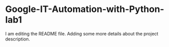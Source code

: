 # Google-IT-Automation-with-Python-lab1
I am editing the README file. Adding some more details about the project description.
